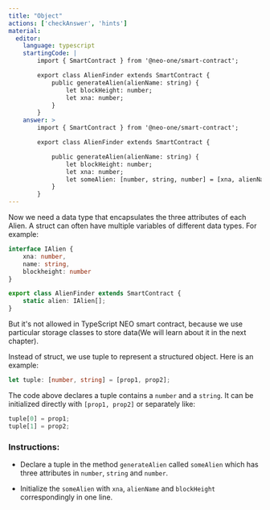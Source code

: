 ```yaml
---
title: "Object"
actions: ['checkAnswer', 'hints']
material: 
  editor:
    language: typescript
    startingCode: |
        import { SmartContract } from '@neo-one/smart-contract';

        export class AlienFinder extends SmartContract {
            public generateAlien(alienName: string) {
                let blockHeight: number;
                let xna: number;
            }
        }
    answer: > 
        import { SmartContract } from '@neo-one/smart-contract';

        export class AlienFinder extends SmartContract {

            public generateAlien(alienName: string) {
                let blockHeight: number;
                let xna: number;
                let someAlien: [number, string, number] = [xna, alienName, blockHeight];
            }
        }
---
```



Now we need a data type that encapsulates the three attributes of each Alien. A struct can often have multiple variables of different data types. For example:

```typescript
interface IAlien {
    xna: number,
    name: string,
    blockheight: number
}

export class AlienFinder extends SmartContract {
    static alien: IAlien[];
}
```

But it's not allowed in TypeScript NEO smart contract, because we use particular storage classes to store data(We will learn about it in the next chapter).

Instead of struct, we use tuple to represent a structured object. Here is an example: 

```typescript
let tuple: [number, string] = [prop1, prop2];
```

The code above declares a tuple contains a `number` and a `string`. It can be initialized directly with `[prop1, prop2]` or separately like:

```typescript
tuple[0] = prop1;
tuple[1] = prop2;
```

### Instructions: 

- Declare a tuple in the method `generateAlien` called `someAlien` which has three attributes in `number`, `string` and `number`.

- Initialize the `someAlien` with `xna`, `alienName` and `blockHeight` correspondingly in one line.
